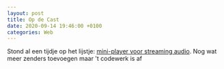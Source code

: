 ```yaml
---
layout: post
title: Op de Cast
date: 2020-09-14 19:46:00 +0100
categories: Web
---
```

Stond al een tijdje op het lijstje: [mini-player voor streaming audio](http://opdecast.nl). Nog wat meer zenders toevoegen maar 't codewerk is af
